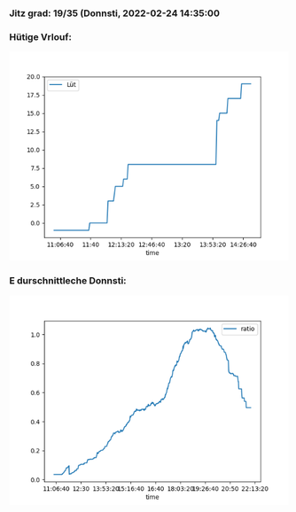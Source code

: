 ### Jitz grad: 19/35 (Donnsti, 2022-02-24 14:35:00

### Hütige Vrlouf:
![Graph](Today.png)

### E durschnittleche Donnsti:
![Graph](Donnsti.png)